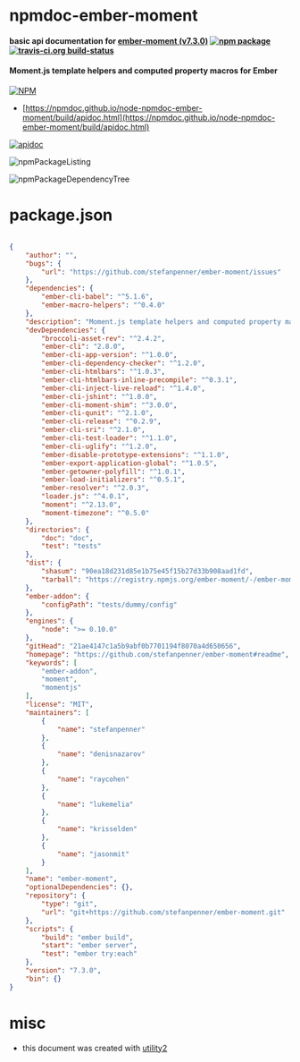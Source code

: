 # npmdoc-ember-moment

#### basic api documentation for  [ember-moment (v7.3.0)](https://github.com/stefanpenner/ember-moment#readme)  [![npm package](https://img.shields.io/npm/v/npmdoc-ember-moment.svg?style=flat-square)](https://www.npmjs.org/package/npmdoc-ember-moment) [![travis-ci.org build-status](https://api.travis-ci.org/npmdoc/node-npmdoc-ember-moment.svg)](https://travis-ci.org/npmdoc/node-npmdoc-ember-moment)

#### Moment.js template helpers and computed property macros for Ember

[![NPM](https://nodei.co/npm/ember-moment.png?downloads=true&downloadRank=true&stars=true)](https://www.npmjs.com/package/ember-moment)

- [https://npmdoc.github.io/node-npmdoc-ember-moment/build/apidoc.html](https://npmdoc.github.io/node-npmdoc-ember-moment/build/apidoc.html)

[![apidoc](https://npmdoc.github.io/node-npmdoc-ember-moment/build/screenCapture.buildCi.browser.%252Ftmp%252Fbuild%252Fapidoc.html.png)](https://npmdoc.github.io/node-npmdoc-ember-moment/build/apidoc.html)

![npmPackageListing](https://npmdoc.github.io/node-npmdoc-ember-moment/build/screenCapture.npmPackageListing.svg)

![npmPackageDependencyTree](https://npmdoc.github.io/node-npmdoc-ember-moment/build/screenCapture.npmPackageDependencyTree.svg)



# package.json

```json

{
    "author": "",
    "bugs": {
        "url": "https://github.com/stefanpenner/ember-moment/issues"
    },
    "dependencies": {
        "ember-cli-babel": "^5.1.6",
        "ember-macro-helpers": "^0.4.0"
    },
    "description": "Moment.js template helpers and computed property macros for Ember",
    "devDependencies": {
        "broccoli-asset-rev": "^2.4.2",
        "ember-cli": "2.8.0",
        "ember-cli-app-version": "^1.0.0",
        "ember-cli-dependency-checker": "^1.2.0",
        "ember-cli-htmlbars": "^1.0.3",
        "ember-cli-htmlbars-inline-precompile": "^0.3.1",
        "ember-cli-inject-live-reload": "^1.4.0",
        "ember-cli-jshint": "^1.0.0",
        "ember-cli-moment-shim": "^3.0.0",
        "ember-cli-qunit": "^2.1.0",
        "ember-cli-release": "^0.2.9",
        "ember-cli-sri": "^2.1.0",
        "ember-cli-test-loader": "^1.1.0",
        "ember-cli-uglify": "^1.2.0",
        "ember-disable-prototype-extensions": "^1.1.0",
        "ember-export-application-global": "^1.0.5",
        "ember-getowner-polyfill": "^1.0.1",
        "ember-load-initializers": "^0.5.1",
        "ember-resolver": "^2.0.3",
        "loader.js": "^4.0.1",
        "moment": "^2.13.0",
        "moment-timezone": "^0.5.0"
    },
    "directories": {
        "doc": "doc",
        "test": "tests"
    },
    "dist": {
        "shasum": "90ea18d231d85e1b75e45f15b27d33b908aad1fd",
        "tarball": "https://registry.npmjs.org/ember-moment/-/ember-moment-7.3.0.tgz"
    },
    "ember-addon": {
        "configPath": "tests/dummy/config"
    },
    "engines": {
        "node": ">= 0.10.0"
    },
    "gitHead": "21ae4147c1a5b9abf0b7701194f8070a4d650656",
    "homepage": "https://github.com/stefanpenner/ember-moment#readme",
    "keywords": [
        "ember-addon",
        "moment",
        "momentjs"
    ],
    "license": "MIT",
    "maintainers": [
        {
            "name": "stefanpenner"
        },
        {
            "name": "denisnazarov"
        },
        {
            "name": "raycohen"
        },
        {
            "name": "lukemelia"
        },
        {
            "name": "krisselden"
        },
        {
            "name": "jasonmit"
        }
    ],
    "name": "ember-moment",
    "optionalDependencies": {},
    "repository": {
        "type": "git",
        "url": "git+https://github.com/stefanpenner/ember-moment.git"
    },
    "scripts": {
        "build": "ember build",
        "start": "ember server",
        "test": "ember try:each"
    },
    "version": "7.3.0",
    "bin": {}
}
```



# misc
- this document was created with [utility2](https://github.com/kaizhu256/node-utility2)
